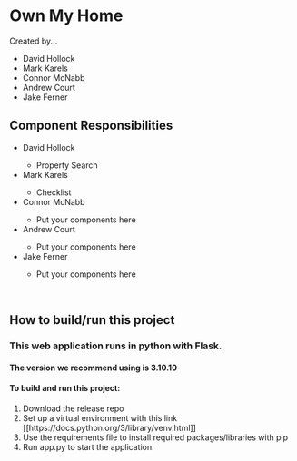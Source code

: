 <h1> Own My Home </h1>
<p> Created by...</p>
<ul>
  <li>David Hollock</li>
  <li>Mark Karels</li>
  <li>Connor McNabb</li>
  <li>Andrew Court</li>
  <li>Jake Ferner</li>
</ul>

<h2> Component Responsibilities </h2>
<ul>
    <li>David Hollock</li>
       <ul>
          <li>Property Search</li>
       </ul>
    <li>Mark Karels</li>
       <ul>
          <li>Checklist</li>
       </ul>
    <li>Connor McNabb </li>
       <ul>
          <li>Put your components here</li>
       </ul>
    <li>Andrew Court </li>
       <ul>
          <li>Put your components here</li>
       </ul>
    <li>Jake Ferner </li>
       <ul>
          <li>Put your components here</li>
       </ul>
</ul>
<br>

<h2> How to build/run this project </h2>
<h3>This web application runs in python with Flask.</h3> 
<h4>The version we recommend using is 3.10.10</h4>
<h4>To build and run this project:</h4>
<ol>
<li> Download the release repo</li>
<li> Set up a virtual environment with this link [[https://docs.python.org/3/library/venv.html]]</li>
<li>Use the requirements file to install required packages/libraries with pip</li>
<li>Run app.py to start the application.</li>
</ol>